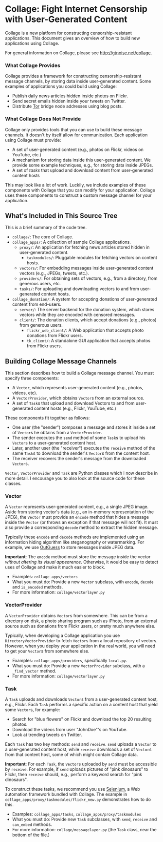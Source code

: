 Collage: Fight Internet Censorship with User-Generated Content
==============================================================

Collage is a new platform for constructing censorship-resistant
applications. This document gives an overview of how to build
new applications using Collage.

For general information on Collage, please see http://gtnoise.net/collage.

### What Collage Provides

Collage provides a framework for constructing censorship-resistant message
channels, by storing data inside user-generated content. Some examples of
applications you could build using Collage:

* Publish daily news articles hidden inside photos on Flickr.
* Send secret emails hidden inside your tweets on Twitter.
* Distribute [Tor](http://www.torproject.org) bridge node addresses using blog posts.

### What Collage Does Not Provide

Collage only provides tools that you can use to build these message channels.
It doesn't by itself allow for communication. Each application using Collage
must provide:

* A set of user-generated content (e.g., photos on Flickr, videos on YouTube, etc.)
* A mechanism for storing data inside this user-generated content. We provide
  some example techniques, e.g., for storing data inside JPEGs.
* A set of *tasks* that upload and download content from user-generated content hosts

This may look like a lot of work. Luckily, we include examples of these
components with Collage that you can modify for your application. Collage uses
these components to construct a custom message channel for your application.

What's Included in This Source Tree
-----------------------------------

This is a brief summary of the code tree.

* `collage/`: The core of Collage.
* `collage_apps/`: A collection of sample Collage applications.
    * `proxy/`: An application for fetching news articles stored hidden in user-generated content.
        * `taskmodules/`: Pluggable modules for fetching vectors on content hosts.
    * `vectors/`: For embedding messages inside user-generated content vectors (e.g., JPEGs, tweets, etc.).
    * `providers/`: For obtaining sets of vectors, e.g., from a directory, from generous users, etc.
    * `tasks/`: For uploading and downloading vectors to and from user-generated content hosts.
* `collage_donation/`: A system for accepting donations of user-generated content from end-users.
    * `server/`: The server backend for the donation system, which stores vectors while they are encoded with censored messages.
    * `client/`: The donation clients, which accept donations (e.g., photos) from generous users.
        * `flickr_web_client/`: A Web application that accepts photo donations from Flickr users.
        * `tk_client/`: A standalone GUI application that accepts photos from Flickr users.

Building Collage Message Channels
---------------------------------

This section describes how to build a Collage message channel. You must specify
three components:

* A `Vector`, which represents user-generated content (e.g., photos, videos, etc).
* A `VectorProvider`, which obtains `Vector`s from an external source.
* A set of `Task`s that upload and download Vectors to and from user-generated content hosts (e.g., Flickr, YouTube, etc.)

These components fit together as follows:

* One user (the "sender") composes a message and stores it inside a set of `Vector`s he obtains from a `VectorProvider`.
* The sender executes the `send` method of some `Task`s to upload his `Vector`s to a user-generated content host.
* Later, another user (the "receiver") executes the `receive` method of the same `Task`s to download the sender's `Vector`s from the content host.
* The receiver recovers the sender's message from the downloaded `Vector`s.

`Vector`, `VectorProvider` and `Task` are Python classes which I now describe
in more detail. I encourage you to also look at the source code for these
classes.

### Vector

A `Vector` represents user-generated content, e.g., a single JPEG image.  Aside
from storing vector's data (e.g., an in-memory representation of the JPEG), the
`Vector` must provide an `encode` method that hides a message inside the
`Vector` (or throws an exception if that message will not fit). It must also
provide a corresponding `decode` method to extract the hidden message.

Typically these `encode` and `decode` methods are implemented using an
information hiding algorithm like steganography or watermarking. For example,
we use [OutGuess](http://www.outguess.org) to store messages inside JPEG data.

**Important**: The `encode` method must store the message inside the vector
*without altering its visual appearence*. Otherwise, it would be easy to detect
uses of Collage and make it much easier to block.

* Examples: `collage_apps/vectors`
* What you must do: Provide a new `Vector` subclass, with `encode`, `decode` and
`is_encoded` methods.
* For more information: `collage/vectorlayer.py`

### VectorProvider

A `VectorProvider` obtains `Vector`s from somewhere. This can be from a
directory on disk, a photo sharing program such as iPhoto, from an external
source such as donations from Flickr users, or pretty much anywhere else.

Typically, when developing a Collage application you use
`DirectoryVectorProvider` to fetch `Vector`s from a local repository of
vectors. However, when you deploy your application in the real world, you will
need to get your `Vector`s from somewhere else.

* Examples: `collage_apps/providers`, specifically `local.py`.
* What you must do: Provide a new `VectorProvider` subclass, with a `_find_vector` method.
* For more information: `collage/vectorlayer.py`

### Task

A `Task` uploads and downloads `Vector`s from a user-generated content host,
e.g., Flickr. Each `Task` performs a specific action on a content host that
yield some `Vector`s, for example:

* Search for "blue flowers" on Flickr and download the top 20 resulting photos.
* Download the videos from user "JohnDoe"'s on YouTube.
* Look at trending tweets on Twitter.

Each `Task` has two key methods: `send` and `receive`. `send` uploads a
`Vector` to a user-generated content host, while `receive` downloads a set of
`Vector`s from that content host, some of which might contain Collage data.

**Important**: For each `Task`, the `Vector`s uploaded by `send` must be
accessible by `receive`.  For example, if `send` uploads pictures of "pink
dinosaurs" to Flickr, then `receive` should, e.g., perform a keyword search for
"pink dinosaurs".

To construct these tasks, we recommend you use
[Selenium](http://www.seleniumhq.org), a Web automation framework bundled with
Collage. The example in `collage_apps/proxy/taskmodules/flickr_new.py`
demonstrates how to do this.

* Examples: `collage_apps/tasks`, `collage_apps/proxy/taskmodules`
* What you must do: Provide new `Task` subclasses, with `send`, `receive` and `can_embed` methods.
* For more information: `collage/messagelayer.py` (the `Task` class, near the bottom of the file.)
